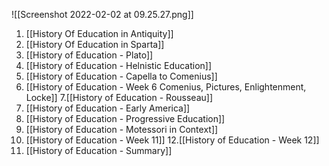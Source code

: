

![[Screenshot 2022-02-02 at 09.25.27.png]]

1. [[History Of Education in Antiquity]]
2. [[History Of Education in Sparta]]
3. [[History of Education - Plato]]
4. [[History of Education - Helnistic Education]]
5. [[History of Education - Capella to Comenius]]
6. [[History of Education - Week 6 Comenius, Pictures, Enlightenment, Locke]]
7.[[History of Education - Rousseau]]
8. [[History of Education - Early America]]
9. [[History of Education - Progressive Education]]
10. [[History of Education - Motessori in Context]]
11. [[History of Education - Week 11]]
12.[[History of Education - Week 12]]
13. [[History of Education - Summary]]

